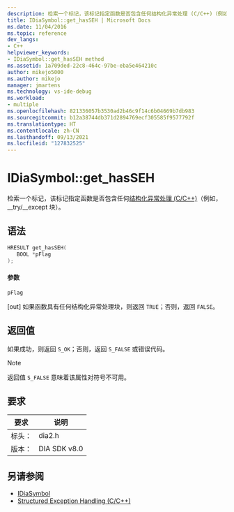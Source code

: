 ```yaml
---
description: 检索一个标记，该标记指定函数是否包含任何结构化异常处理 (C/C++)（例如，_try/__except 块）。
title: IDiaSymbol::get_hasSEH | Microsoft Docs
ms.date: 11/04/2016
ms.topic: reference
dev_langs:
- C++
helpviewer_keywords:
- IDiaSymbol::get_hasSEH method
ms.assetid: 1a709ded-22c8-464c-97be-eba5e464210c
author: mikejo5000
ms.author: mikejo
manager: jmartens
ms.technology: vs-ide-debug
ms.workload:
- multiple
ms.openlocfilehash: 821336057b3530ad2b46c9f14c6b04669b7db983
ms.sourcegitcommit: b12a38744db371d2894769ecf305585f9577792f
ms.translationtype: HT
ms.contentlocale: zh-CN
ms.lasthandoff: 09/13/2021
ms.locfileid: "127832525"
---
```

# <a name="idiasymbolget_hasseh"></a>IDiaSymbol::get_hasSEH
检索一个标记，该标记指定函数是否包含任何[结构化异常处理 (C/C++)](/cpp/cpp/structured-exception-handling-c-cpp)（例如，__try/\__except 块）。

## <a name="syntax"></a>语法

```C++
HRESULT get_hasSEH(
   BOOL *pFlag
);
```

#### <a name="parameters"></a>参数
 `pFlag`

[out] 如果函数具有任何结构化异常处理块，则返回 `TRUE`；否则，返回 `FALSE`。

## <a name="return-value"></a>返回值
 如果成功，则返回 `S_OK`；否则，返回 `S_FALSE` 或错误代码。

> [!NOTE]
> 返回值 `S_FALSE` 意味着该属性对符号不可用。

## <a name="requirements"></a>要求

|要求|说明|
|-----------------|-----------------|
|标头：|dia2.h|
|版本：|DIA SDK v8.0|

## <a name="see-also"></a>另请参阅
- [IDiaSymbol](../../debugger/debug-interface-access/idiasymbol.md)
- [Structured Exception Handling (C/C++)](/cpp/cpp/structured-exception-handling-c-cpp)

